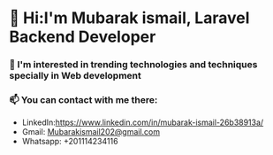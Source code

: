 # :wave: Hi:I'm Mubarak ismail, Laravel Backend Developer

### :eyes: I'm interested in trending technologies and techniques specially in Web development
### :mailbox: You can contact with me there:
  * LinkedIn:https://www.linkedin.com/in/mubarak-ismail-26b38913a/
  * Gmail: Mubarakismail202@gmail.com
  * Whatsapp: +201114234116
